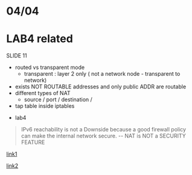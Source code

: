 # 04/04

# LAB4 related
SLIDE 11

- routed vs transparent mode
  - transparent : layer 2 only ( not a network node - transparent to network)
- exists NOT ROUTABLE addresses and only public ADDR are routable
- different types of NAT
  - source / port / destination / 
- tap table inside iptables 

+ lab4

> IPv6 reachability is not a Downside because a good firewall policy can make the internal network secure. -- NAT is NOT a SECURITY FEATURE


[link1](https://www.computernetworkingnotes.com/networking-tutorials/ipv6-neighbor-discovery-protocol-explained.html)

[link2](https://www.computernetworkingnotes.com/)
